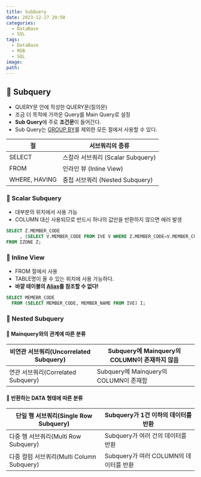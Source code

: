 ```yaml
---
title: SubQuery
date: 2023-12-27 20:50
categories:
  - DataBase
  - SQL
tags:
  - DataBase
  - RDB
  - SQL
image: 
path:
---
```


## 🌈 Subquery
- QUERY문 안에 작성한 QUERY문(질의문)
- 조금 더 목적에 가까운 Query를 Main Query로 설정
- **Sub Query**에 주로 **조건문**이 들어간다.
- Sub Query는 [GROUP BY](https://sonjh919.github.io/posts/GROUP-BY)를 제외한 모든 절에서 사용할 수 있다.

|절|서브쿼리의 종류|
|---|---|
|SELECT|스칼라 서브쿼리 (Scalar Subquery)|
|FROM|인라인 뷰 (Inline View)|
|WHERE, HAVING|중첩 서브쿼리 (Nested Subquery)|

### 📌 Scalar Subquery
- 대부분의 위치에서 사용 가능
- COLUMN 대신 사용되므로 반드시 하나의 값만을 반환하지 않으면 에러 발생

```sql
SELECT Z.MEMBER_CODE
     , (SELECT V.MEMBER_CODE FROM IVE V WHERE Z.MEMBER_CODE=V.MEMBER_CODE)
FROM IZONE Z;
```


### 📌 Inline View
- FROM 절에서 사용
- TABLE명이 올 수 있는 위치에 사용 가능하다.
- **바깥 테이블의 [Alias](https://sonjh919.github.io/posts/Alias)를 참조할 수 없다!**

```sql
SELECT MEMEBR_CODE
  FROM (SELECT MEMBER_CODE, MEMBER_NAME FROM IVE) I;
```


### 📌 Nested Subquery
#### 🧶 Mainquery와의 관계에 따른 분류
|비연관 서브쿼리(Uncorrelated Subquery)|Subquery에 Mainquery의 COLUMN이 존재하지 않음|
|---|---|
|연관 서브쿼리(Correlated Subquery)|Subquery에 Mainquery의 COLUMN이 존재함|

#### 🧶 반환하는 DATA 형태에 따른 분류
|단일 행 서브쿼리(Single Row Subquery)|Subquery가 1건 이하의 데이터를 반환|
|---|---|
|다중 행 서브쿼리(Multi Row Subquery)|Subquery가 여러 건의 데이터를 반환|
|다중 컬럼 서브쿼리(Multi Column Subquery)|Subquery가 여러 COLUMN의 데이터를 반환|
